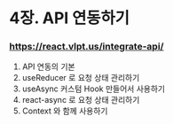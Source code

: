 # 4장. API 연동하기

### https://react.vlpt.us/integrate-api/

1. API 연동의 기본
2. useReducer 로 요청 상태 관리하기
3. useAsync 커스텀 Hook 만들어서 사용하기
4. react-async 로 요청 상태 관리하기
5. Context 와 함께 사용하기
